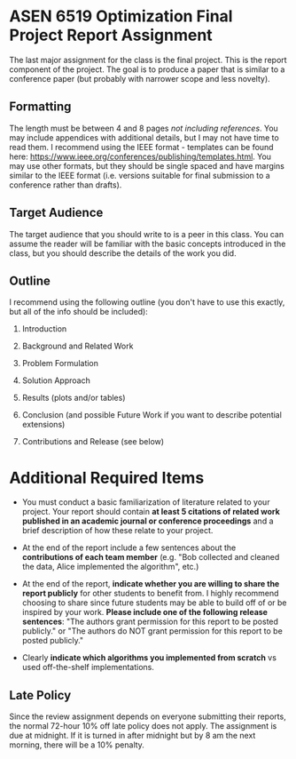 ASEN 6519 Optimization Final Project Report Assignment 
=========================================

The last major assignment for the class is the final project. This is the report component of the project. The goal is to produce a paper that is similar to a conference paper (but probably with narrower scope and less novelty).

Formatting
----------

The length must be between 4 and 8 pages *not including references*. You
may include appendices with additional details, but I may not have time
to read them. I recommend using the IEEE format - templates can be found
here: <https://www.ieee.org/conferences/publishing/templates.html>. You
may use other formats, but they should be single spaced and have margins
similar to the IEEE format (i.e. versions suitable for final submission
to a conference rather than drafts).

Target Audience 
---------------

The target audience that you should write to is a peer in this class.
You can assume the reader will be familiar with the basic concepts
introduced in the class, but you should describe the details of the work
you did.

Outline 
-------

I recommend using the following outline (you don't have to use this
exactly, but all of the info should be included):

1.  Introduction

2.  Background and Related Work

3.  Problem Formulation 

4.  Solution Approach

5.  Results (plots and/or tables)

6.  Conclusion (and possible Future Work if you want to describe
    potential extensions)

7.  Contributions and Release (see below)

Additional Required Items 
=========================

-   You must conduct a basic familiarization of literature related to
    your project. Your report should contain **at least 5 citations of
    related work published in an academic journal or conference proceedings** and a brief description of how these relate
    to your project.

-   At the end of the report include a few sentences about the
    **contributions of each team member** (e.g. \"Bob collected and
    cleaned the data, Alice implemented the algorithm\", etc.)

-   At the end of the report, **indicate whether you are willing to share the report publicly** for other students to benefit from. I highly recommend choosing to share since future students may be able to build off of or be inspired by your work. **Please include one of the following release sentences**: \"The authors grant permission for this report to be posted publicly.\" or \"The authors do NOT grant permission for this report to be posted publicly.\"
-   Clearly **indicate which algorithms you implemented from scratch** vs used off-the-shelf implementations.

Late Policy
-----------

Since the review assignment depends on everyone submitting their reports, the normal 72-hour 10% off late policy does not apply. The assignment is due at midnight. If it is turned in after midnight but by 8 am the next morning, there will be a 10% penalty.
